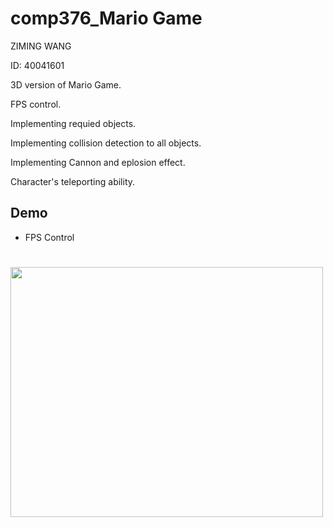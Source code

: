 # comp376_Mario Game

ZIMING WANG

ID: 40041601

3D version of Mario Game.

FPS control.

Implementing requied objects.

Implementing collision detection to all objects.

Implementing Cannon and eplosion effect.

Character's teleporting ability.

## Demo

* FPS Control

<h1 align="left"> <img src="https://github.com/wzm727069/comp376_MarioGame/blob/master/FPS%20Control.gif" height="400px" width="500px"> </h1>
